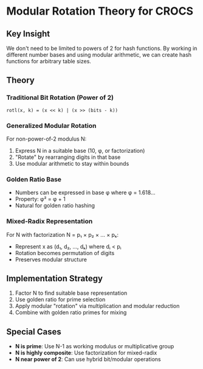 # Modular Rotation Theory for CROCS

## Key Insight

We don't need to be limited to powers of 2 for hash functions. By working in different number bases and using modular arithmetic, we can create hash functions for arbitrary table sizes.

## Theory

### Traditional Bit Rotation (Power of 2)
```
rotl(x, k) = (x << k) | (x >> (bits - k))
```

### Generalized Modular Rotation
For non-power-of-2 modulus N:
1. Express N in a suitable base (10, φ, or factorization)
2. "Rotate" by rearranging digits in that base
3. Use modular arithmetic to stay within bounds

### Golden Ratio Base
- Numbers can be expressed in base φ where φ = 1.618...
- Property: φ² = φ + 1
- Natural for golden ratio hashing

### Mixed-Radix Representation
For N with factorization N = p₁ × p₂ × ... × pₖ:
- Represent x as (d₁, d₂, ..., dₖ) where dᵢ < pᵢ
- Rotation becomes permutation of digits
- Preserves modular structure

## Implementation Strategy

1. Factor N to find suitable base representation
2. Use golden ratio for prime selection
3. Apply modular "rotation" via multiplication and modular reduction
4. Combine with golden ratio primes for mixing

## Special Cases

- **N is prime**: Use N-1 as working modulus or multiplicative group
- **N is highly composite**: Use factorization for mixed-radix
- **N near power of 2**: Can use hybrid bit/modular operations